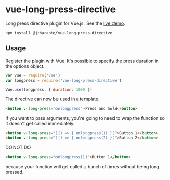 # vue-long-press-directive

Long press directive plugin for Vue.js. See the [live demo](https://kapetan.github.io/vue-long-press-directive/demo/index.html).

    npm install @jcharante/vue-long-press-directive

## Usage

Register the plugin with Vue. It's possible to specify the press duration in the options object.

```javascript
var Vue = require('vue')
var longpress = require('vue-long-press-directive')

Vue.use(longpress, { duration: 1000 })
```

The directive can now be used in a template.

```html
<button v-long-press='onlongpress'>Press and hold</button>
```

If you want to pass arguments, you're going to need to wrap the function so it doesn't get called immediately.

```html
<button v-long-press="(() => { onlongpress(1) })">Button 1</button>
<button v-long-press="(() => { onlongpress(2) })">Button 2</button>
```

DO NOT DO

```html
<button v-long-press="onlongpress(1)">Button 1</button>
```

because your function will get called a bunch of times without being long pressed.
